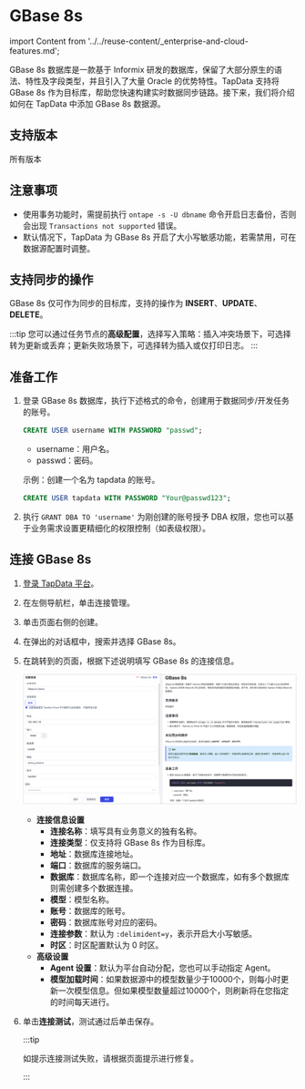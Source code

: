 # GBase 8s
import Content from '../../reuse-content/_enterprise-and-cloud-features.md';

<Content />

GBase 8s 数据库是一款基于 Informix 研发的数据库，保留了大部分原生的语法、特性及字段类型，并且引入了大量 Oracle 的优势特性。TapData 支持将 GBase 8s 作为目标库，帮助您快速构建实时数据同步链路。接下来，我们将介绍如何在 TapData 中添加 GBase 8s 数据源。

## 支持版本

所有版本

## 注意事项

- 使用事务功能时，需提前执行 `ontape -s -U dbname` 命令开启日志备份，否则会出现 `Transactions not supported` 错误。
- 默认情况下，TapData 为 GBase 8s 开启了大小写敏感功能，若需禁用，可在数据源配置时调整。

## 支持同步的操作

GBase 8s 仅可作为同步的目标库，支持的操作为 **INSERT**、**UPDATE**、**DELETE**。

:::tip
您可以通过任务节点的**高级配置**，选择写入策略：插入冲突场景下，可选择转为更新或丢弃；更新失败场景下，可选择转为插入或仅打印日志。
:::

## 准备工作

1. 登录 GBase 8s 数据库，执行下述格式的命令，创建用于数据同步/开发任务的账号。

   ```sql
   CREATE USER username WITH PASSWORD "passwd";
   ```

   - username：用户名。
   - passwd：密码。

   示例：创建一个名为 tapdata 的账号。

   ```sql
   CREATE USER tapdata WITH PASSWORD "Your@passwd123";
   ```

2. 执行 `GRANT DBA TO 'username'` 为刚创建的账号授予 DBA  权限，您也可以基于业务需求设置更精细化的权限控制（如表级权限）。

## 连接 GBase 8s

1. [登录 TapData 平台](../../user-guide/log-in.md)。

2. 在左侧导航栏，单击连接管理。

3. 单击页面右侧的创建。

4. 在弹出的对话框中，搜索并选择 GBase 8s。

5. 在跳转到的页面，根据下述说明填写 GBase 8s 的连接信息。
   
   ![GBase 8s 连接示例](../../images/gbase_8s_connection.png)
   
   - **连接信息设置**
     - **连接名称**：填写具有业务意义的独有名称。
     - **连接类型**：仅支持将 GBase 8s 作为目标库。
     - **地址**：数据库连接地址。
     - **端口**：数据库的服务端口。
     - **数据库**：数据库名称，即一个连接对应一个数据库，如有多个数据库则需创建多个数据连接。
     - **模型**：模型名称。
     - **账号**：数据库的账号。
     - **密码**：数据库账号对应的密码。
     - **连接参数**：默认为 `:delimident=y`，表示开启大小写敏感。
     - **时区**：时区配置默认为 0 时区。
   - **高级设置**
     - **Agent 设置**：默认为平台自动分配，您也可以手动指定 Agent。
     - **模型加载时间**：如果数据源中的模型数量少于10000个，则每小时更新一次模型信息。但如果模型数量超过10000个，则刷新将在您指定的时间每天进行。
   
6. 单击**连接测试**，测试通过后单击保存。
    
    :::tip
    
    如提示连接测试失败，请根据页面提示进行修复。
    
    :::